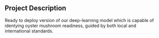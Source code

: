 ## Project Description 

Ready to deploy version of our deep-learning model which is capable of identying oyster mushroom readiness, guided by both local and international standards. 
